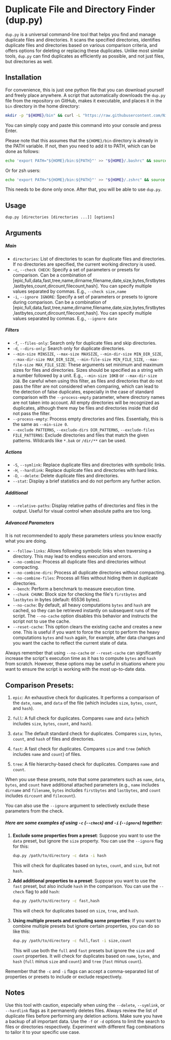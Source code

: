 # Duplicate File and Directory Finder (dup.py)

`dup.py` is a universal command-line tool that helps you find and manage duplicate files and directories. It scans the specified directories, identifies duplicate files and directories based on various comparison criteria, and offers options for deleting or replacing these duplicates. Unlike most similar tools, `dup.py` can find duplicates as efficiently as possible, and not just files, but directories as well.

## Installation
For convenience, this is just one python file that you can download yourself and freely place anywhere.
A script that automatically downloads the `dup.py` file from the repository on GitHub, makes it executable, and places it in the `bin` directory in the home directory:

```bash
mkdir -p "${HOME}/bin" && curl -L "https://raw.githubusercontent.com/NikolayBorisov/dup.py/main/dup.py" -o "${HOME}/bin/dup.py" && chmod +x "${HOME}/bin/dup.py"
```

You can simply copy and paste this command into your console and press Enter. 

Please note that this assumes that the `${HOME}/bin` directory is already in the PATH variable. If not, then you need to add it to PATH, which can be done as follows:

```bash
echo 'export PATH="${HOME}/bin:${PATH}"' >> "${HOME}/.bashrc" && source "${HOME}/.bashrc"
```

Or for zsh users:

```bash
echo 'export PATH="${HOME}/bin:${PATH}"' >> "${HOME}/.zshrc" && source "${HOME}/.zshrc"
```

This needs to be done only once. After that, you will be able to use `dup.py`.

## Usage

```plaintext
dup.py [directories [directories ...]] [options]
```
## Arguments

##### Main

- `directories`: List of directories to scan for duplicate files and directories. If no directories are specified, the current working directory is used.
- `-c`, `--check CHECK`: Specify a set of parameters or presets for comparison. Can be a combination of [epic,full,data,fast,tree,name,dirname,filename,date,size,bytes,firstbytes,lastbytes,count,dircount,filecount,hash]. You can specify multiple values separated by commas. E.g., `--check size,name`
- `-i`, `--ignore IGNORE`: Specify a set of parameters or presets to ignore during comparison. Can be a combination of [epic,full,data,fast,tree,name,dirname,filename,date,size,bytes,firstbytes,lastbytes,count,dircount,filecount,hash]. You can specify multiple values separated by commas. E.g., `--ignore date`

##### Filters

- `-f`, `--files-only`: Search only for duplicate files and skip directories.
- `-d`, `--dirs-only`: Search only for duplicate directories.
- `--min-size MINSIZE`,
  `--max-size MAXSIZE`,
  `--min-dir-size MIN_DIR_SIZE`,
  `--max-dir-size MAX_DIR_SIZE`,
  `--min-file-size MIN_FILE_SIZE`,
  `--max-file-size MAX_FILE_SIZE`: These arguments set minimum and maximum sizes for files and directories. Sizes should be specified as a string with a number followed by a unit. E.g., `--min-size 10KB` or `--max-dir-size 2GB`. Be careful when using this filter, as files and directories that do not pass the filter are not considered when comparing, which can lead to the detection of false duplicates, especially in the case of standard comparison with the `--process-empty` parameter, where directory names are not taken into account. All empty directories will be recognized as duplicates, although there may be files and directories inside that did not pass the filter. 
- `--process-empty`: Process empty directories and files. Essentially, this is the same as `--min-size 0`.
- `--exclude PATTERNS`,
  `--exclude-dirs DIR_PATTERNS`,
  `--exclude-files FILE_PATTERNS`: Exclude directories and files that match the given patterns. Wildcards like `*.bak` or `/dir/**` can be used.

##### Actions

- `-S`, `--symlink`: Replace duplicate files and directories with symbolic links.
- `-H`, `--hardlink`: Replace duplicate files and directories with hard links.
- `-D`, `--delete`: Delete duplicate files and directories.
- `--stat`: Display a brief statistics and do not perform any further action.

##### Additional

- `--relative-paths`: Display relative paths of directories and files in the output. Useful for visual control when absolute paths are too long.

##### Advanced Parameters

It is not recommended to apply these parameters unless you know exactly what you are doing.

- `--follow-links`: Allows following symbolic links when traversing a directory. This may lead to endless execution and errors.
- `--no-combine`: Process all duplicate files and directories without compacting.
- `--no-combine-dirs`: Process all duplicate directories without compacting.
- `--no-combine-files`: Process all files without hiding them in duplicate directories.
- `--bench`: Perform a benchmark to measure execution time.
- `--chunk CHUNK`: Block size for checking the file's `firstbytes` and `lastbytes` in bytes (default: 65536 bytes).
- `--no-cache`: By default, all heavy computations `bytes` and `hash` are cached, so they can be retrieved instantly on subsequent runs of the script. The `--no-cache` option disables this behavior and instructs the script not to use the cache.
- `--reset-cache`: This option clears the existing cache and creates a new one. This is useful if you want to force the script to perform the heavy computations `bytes` and `hash` again, for example, after data changes and you want the cache to reflect the current state of data.

Always remember that using `--no-cache` or `--reset-cache` can significantly increase the script's execution time as it has to compute `bytes` and `hash` from scratch. However, these options may be useful in situations where you want to ensure the script is working with the most up-to-date data.

## Comparison Presets:

1. `epic`: An exhaustive check for duplicates. It performs a comparison of the `date`, `name`, and `data` of the file (which includes `size`, `bytes`, `count`, and `hash`).

2. `full`: A full check for duplicates. Compares `name` and `data` (which includes `size`, `bytes`, `count`, and `hash`).

3. `data`: The default standard check for duplicates. Compares `size`, `bytes`, `count`, and `hash` of files and directories.

4. `fast`: A fast check for duplicates. Compares `size` and `tree` (which includes `name` and `count`) of files.

5. `tree`: A file hierarchy-based check for duplicates. Compares `name` and `count`.

When you use these presets, note that some parameters such as `name`, `data`, `bytes`, and `count` have additional attached parameters (e.g., `name` includes `dirname` and `filename`, `bytes` includes `firstbytes` and `lastbytes`, and `count` includes `dircount` and `filecount`).

You can also use the `--ignore` argument to selectively exclude these parameters from the check.

##### Here are some examples of using `-c` (`--check`) and `-i` (`--ignore`) together:

1. **Exclude some properties from a preset**: Suppose you want to use the `data` preset, but ignore the `size` property. You can use the `--ignore` flag for this:

    ```bash
    dup.py /path/to/directory -c data -i hash
    ```
    This will check for duplicates based on `bytes`, `count`, and `size`, but not `hash`.

2. **Add additional properties to a preset**: Suppose you want to use the `fast` preset, but also include `hash` in the comparison. You can use the `--check` flag to add `hash`:

    ```bash
    dup.py /path/to/directory -c fast,hash
    ```
    This will check for duplicates based on `size`, `tree`, and `hash`.

3. **Using multiple presets and excluding some properties**: If you want to combine multiple presets but ignore certain properties, you can do so like this:

    ```bash
    dup.py /path/to/directory -c full,fast -i size,count
    ```
    This will use both the `full` and `fast` presets but ignore the `size` and `count` properties. It will check for duplicates based on `name`, `bytes`, and `hash` (`full` minus `size` and `count`) and `tree` (`fast` minus `count`).

Remember that the `-c` and `-i` flags can accept a comma-separated list of properties or presets to include or exclude respectively.

## Notes

Use this tool with caution, especially when using the `--delete`, `--symlink`, or `--hardlink` flags as it permanently deletes files. Always review the list of duplicate files before performing any deletion actions. Make sure you have a backup of all important data. Use the `-f` or `-d` options to limit the search to files or directories respectively. Experiment with different flag combinations to tailor it to your specific use case.